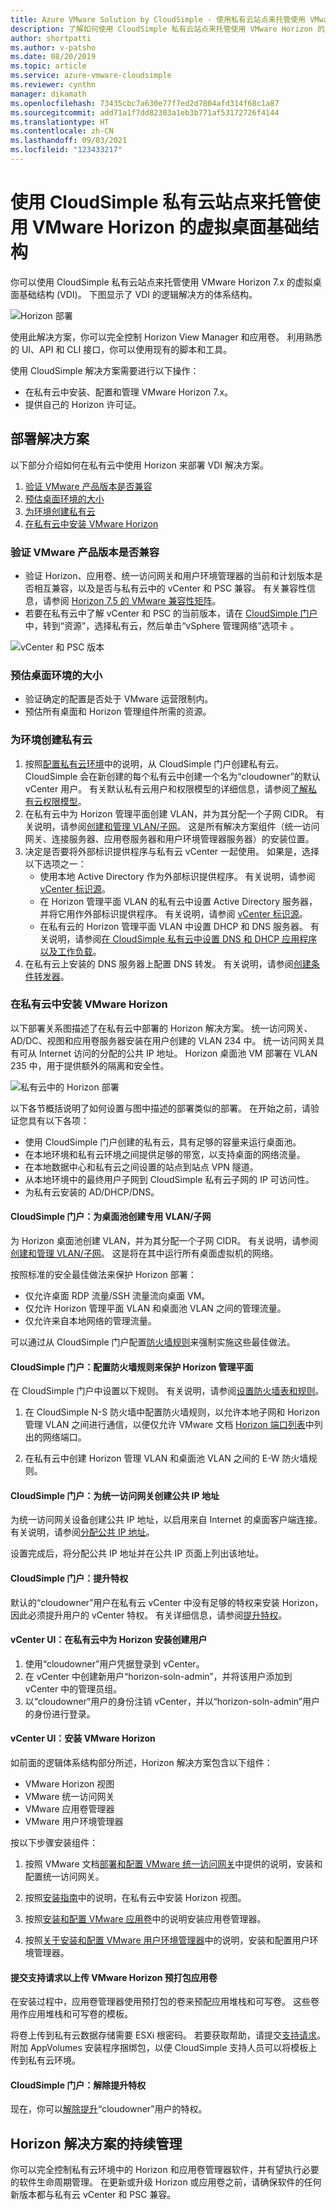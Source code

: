 ```yaml
---
title: Azure VMware Solution by CloudSimple - 使用私有云站点来托管使用 VMware Horizon 的虚拟桌面基础结构
description: 了解如何使用 CloudSimple 私有云站点来托管使用 VMware Horizon 的虚拟桌面基础结构
author: shortpatti
ms.author: v-patsho
ms.date: 08/20/2019
ms.topic: article
ms.service: azure-vmware-cloudsimple
ms.reviewer: cynthn
manager: dikamath
ms.openlocfilehash: 73435cbc7a630e77f7ed2d7804afd314f68c1a87
ms.sourcegitcommit: add71a1f7dd82303a1eb3b771af53172726f4144
ms.translationtype: HT
ms.contentlocale: zh-CN
ms.lasthandoff: 09/03/2021
ms.locfileid: "123433217"
---
```

# <a name="use-cloudsimple-private-cloud-site-to-host-a-virtual-desktop-infrastructure-using-vmware-horizon"></a>使用 CloudSimple 私有云站点来托管使用 VMware Horizon 的虚拟桌面基础结构

你可以使用 CloudSimple 私有云站点来托管使用 VMware Horizon 7.x 的虚拟桌面基础结构 (VDI)。 下图显示了 VDI 的逻辑解决方的体系结构。

![Horizon 部署](media/horizon-deployment.png)

使用此解决方案，你可以完全控制 Horizon View Manager 和应用卷。 利用熟悉的 UI、API 和 CLI 接口，你可以使用现有的脚本和工具。

使用 CloudSimple 解决方案需要进行以下操作：

* 在私有云中安装、配置和管理 VMware Horizon 7.x。
* 提供自己的 Horizon 许可证。

## <a name="deploy-the-solution"></a>部署解决方案

以下部分介绍如何在私有云中使用 Horizon 来部署 VDI 解决方案。

1. [验证 VMware 产品版本是否兼容](#verify-that-vmware-product-versions-are-compatible)
2. [预估桌面环境的大小](#estimate-the-size-of-your-desktop-environment)
3. [为环境创建私有云](#create-a-private-cloud-for-your-environment)
4. [在私有云中安装 VMware Horizon](#install-vmware-horizon-in-your-private-cloud)

### <a name="verify-that-vmware-product-versions-are-compatible"></a>验证 VMware 产品版本是否兼容

* 验证 Horizon、应用卷、统一访问网关和用户环境管理器的当前和计划版本是否相互兼容，以及是否与私有云中的 vCenter 和 PSC 兼容。 有关兼容性信息，请参阅 [Horizon 7.5 的 VMware 兼容性矩阵](https://www.vmware.com/resources/compatibility/sim/interop_matrix.php#interop&260=2877&0=)。
* 若要在私有云中了解 vCenter 和 PSC 的当前版本，请在 [CloudSimple 门户](access-cloudsimple-portal.md)中，转到“资源”，选择私有云，然后单击“vSphere 管理网络”选项卡 。

![vCenter 和 PSC 版本](media/private-cloud-vsphere-versions.png)

### <a name="estimate-the-size-of-your-desktop-environment"></a>预估桌面环境的大小

* 验证确定的配置是否处于 VMware 运营限制内。
* 预估所有桌面和 Horizon 管理组件所需的资源。

### <a name="create-a-private-cloud-for-your-environment"></a>为环境创建私有云

1. 按照[配置私有云环境](quickstart-create-private-cloud.md)中的说明，从 CloudSimple 门户创建私有云。  CloudSimple 会在新创建的每个私有云中创建一个名为“cloudowner”的默认 vCenter 用户。 有关默认私有云用户和权限模型的详细信息，请参阅[了解私有云权限模型](learn-private-cloud-permissions.md)。
2. 在私有云中为 Horizon 管理平面创建 VLAN，并为其分配一个子网 CIDR。 有关说明，请参阅[创建和管理 VLAN/子网](create-vlan-subnet.md)。 这是所有解决方案组件（统一访问网关、连接服务器、应用卷服务器和用户环境管理器服务器）的安装位置。
3. 决定是否要将外部标识提供程序与私有云 vCenter 一起使用。 如果是，选择以下选项之一：
    * 使用本地 Active Directory 作为外部标识提供程序。 有关说明，请参阅 [vCenter 标识源](set-vcenter-identity.md)。
    * 在 Horizon 管理平面 VLAN 的私有云中设置 Active Directory 服务器，并将它用作外部标识提供程序。 有关说明，请参阅 [vCenter 标识源](set-vcenter-identity.md)。
    * 在私有云的 Horizon 管理平面 VLAN 中设置 DHCP 和 DNS 服务器。 有关说明，请参阅[在 CloudSimple 私有云中设置 DNS 和 DHCP 应用程序以及工作负载](dns-dhcp-setup.md)。
4. 在私有云上安装的 DNS 服务器上配置 DNS 转发。 有关说明，请参阅[创建条件转发器](on-premises-dns-setup.md#create-a-conditional-forwarder)。

### <a name="install-vmware-horizon-in-your-private-cloud"></a>在私有云中安装 VMware Horizon

以下部署关系图描述了在私有云中部署的 Horizon 解决方案。 统一访问网关、AD/DC、视图和应用卷服务器安装在用户创建的 VLAN 234 中。 统一访问网关具有可从 Internet 访问的分配的公共 IP 地址。 Horizon 桌面池 VM 部署在 VLAN 235 中，用于提供额外的隔离和安全性。

![私有云中的 Horizon 部署](media/horizon-private-cloud.png)

以下各节概括说明了如何设置与图中描述的部署类似的部署。 在开始之前，请验证您具有以下各项：

* 使用 CloudSimple 门户创建的私有云，具有足够的容量来运行桌面池。
* 在本地环境和私有云环境之间提供足够的带宽，以支持桌面的网络流量。
* 在本地数据中心和私有云之间设置的站点到站点 VPN 隧道。
* 从本地环境中的最终用户子网到 CloudSimple 私有云子网的 IP 可访问性。
* 为私有云安装的 AD/DHCP/DNS。

#### <a name="cloudsimple-portal-create-a-dedicated-vlansubnet-for-desktop-pools"></a>CloudSimple 门户：为桌面池创建专用 VLAN/子网

为 Horizon 桌面池创建 VLAN，并为其分配一个子网 CIDR。 有关说明，请参阅[创建和管理 VLAN/子网](create-vlan-subnet.md)。 这是将在其中运行所有桌面虚拟机的网络。

按照标准的安全最佳做法来保护 Horizon 部署：

* 仅允许桌面 RDP 流量/SSH 流量流向桌面 VM。
* 仅允许 Horizon 管理平面 VLAN 和桌面池 VLAN 之间的管理流量。
* 仅允许来自本地网络的管理流量。

可以通过从 CloudSimple 门户配置[防火墙规则](firewall.md)来强制实施这些最佳做法。

#### <a name="cloudsimple-portal-configure-firewall-rules-to-secure-horizon-management-plane"></a>CloudSimple 门户：配置防火墙规则来保护 Horizon 管理平面

在 CloudSimple 门户中设置以下规则。 有关说明，请参阅[设置防火墙表和规则](firewall.md)。

1. 在 CloudSimple N-S 防火墙中配置防火墙规则，以允许本地子网和 Horizon 管理 VLAN 之间进行通信，以便仅允许 VMware 文档 [Horizon 端口列表](https://docs.vmware.com/en/VMware-Horizon-7/7.1/com.vmware.horizon-client-agent.security.doc/GUID-52807839-6BB0-4727-A9C7-EA73DE61ADAB.html)中列出的网络端口。

2. 在私有云中创建 Horizon 管理 VLAN 和桌面池 VLAN 之间的 E-W 防火墙规则。

#### <a name="cloudsimple-portal-create-a-public-ip-address-for-unified-access-gateway"></a>CloudSimple 门户：为统一访问网关创建公共 IP 地址

为统一访问网关设备创建公共 IP 地址，以启用来自 Internet 的桌面客户端连接。 有关说明，请参阅[分配公共 IP 地址](public-ips.md)。

设置完成后，将分配公共 IP 地址并在公共 IP 页面上列出该地址。

#### <a name="cloudsimple-portal-escalate-privileges"></a>CloudSimple 门户：提升特权

默认的“cloudowner”用户在私有云 vCenter 中没有足够的特权来安装 Horizon，因此必须提升用户的 vCenter 特权。 有关详细信息，请参阅[提升特权](escalate-private-cloud-privileges.md)。

#### <a name="vcenter-ui-create-a-user-in-private-cloud-for-horizon-installation"></a>vCenter UI：在私有云中为 Horizon 安装创建用户

1. 使用“cloudowner”用户凭据登录到 vCenter。
2. 在 vCenter 中创建新用户“horizon-soln-admin”，并将该用户添加到 vCenter 中的管理员组。
3. 以“cloudowner”用户的身份注销 vCenter，并以“horizon-soln-admin”用户的身份进行登录。

#### <a name="vcenter-ui-install-vmware-horizon"></a>vCenter UI：安装 VMware Horizon

如前面的逻辑体系结构部分所述，Horizon 解决方案包含以下组件：

* VMware Horizon 视图
* VMware 统一访问网关
* VMware 应用卷管理器
* VMware 用户环境管理器

按以下步骤安装组件：

1. 按照 VMware 文档[部署和配置 VMware 统一访问网关](https://docs.vmware.com/en/Unified-Access-Gateway/3.3.1/com.vmware.uag-331-deploy-config.doc/GUID-F5CE0D5E-BE85-4FA5-BBCF-0F86C9AB8A70.html)中提供的说明，安装和配置统一访问网关。

2. 按照[安装指南](https://docs.vmware.com/en/VMware-Horizon-7/7.4/horizon-installation/GUID-37D39B4F-5870-4188-8B11-B6C41AE9133C.html)中的说明，在私有云中安装 Horizon 视图。

3. 按照[安装和配置 VMware 应用卷](https://docs.vmware.com/en/VMware-App-Volumes/4/com.vmware.appvolumes.install.doc/GUID-3F92761D-9F83-4610-978C-4DAA55E07D14.html)中的说明安装应用卷管理器。

4. 按照[关于安装和配置 VMware 用户环境管理器](https://docs.vmware.com/en/VMware-User-Environment-Manager/9.4/com.vmware.user.environment.manager-install-config/GUID-DBBC82E4-483F-4B28-9D49-4D28E08715BC.html)中的说明，安装和配置用户环境管理器。

#### <a name="file-a-support-request-to-upload-vmware-horizon-pre-packaged-app-volumes"></a>提交支持请求以上传 VMware Horizon 预打包应用卷

在安装过程中，应用卷管理器使用预打包的卷来预配应用堆栈和可写卷。 这些卷用作应用堆栈和可写卷的模板。

将卷上传到私有云数据存储需要 ESXi 根密码。 若要获取帮助，请提交[支持请求](https://portal.azure.com/#blade/Microsoft_Azure_Support/HelpAndSupportBlade/newsupportrequest)。 附加 AppVolumes 安装程序捆绑包，以便 CloudSimple 支持人员可以将模板上传到私有云环境。

#### <a name="cloudsimple-portal-de-escalate-privileges"></a>CloudSimple 门户：解除提升特权

现在，你可以[解除提升](escalate-private-cloud-privileges.md#de-escalate-privileges)“cloudowner”用户的特权。

## <a name="ongoing-management-of-your-horizon-solution"></a>Horizon 解决方案的持续管理

你可以完全控制私有云环境中的 Horizon 和应用卷管理器软件，并有望执行必要的软件生命周期管理。 在更新或升级 Horizon 或应用卷之前，请确保软件的任何新版本都与私有云 vCenter 和 PSC 兼容。
